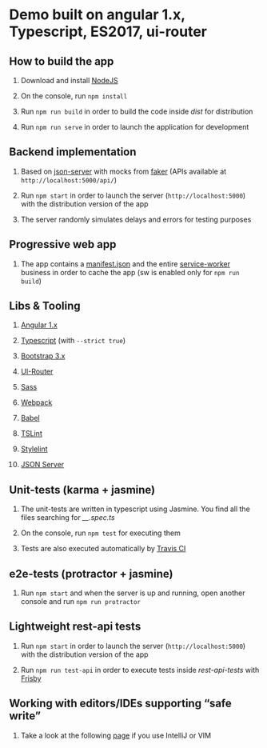Demo built on angular 1.x, Typescript, ES2017, ui-router
=========

## How to build the app

1. Download and install [NodeJS](https://nodejs.org/en/)

2. On the console, run ``npm install``

3. Run ``npm run build`` in order to build the code inside *dist* for distribution 

4. Run ``npm run serve`` in order to launch the application for development 
   
## Backend implementation 

1. Based on [json-server](https://github.com/typicode/json-server) with mocks from [faker](https://github.com/Marak/faker.js) (APIs available at `http://localhost:5000/api/`)

2. Run ``npm start`` in order to launch the server (``http://localhost:5000``) with the distribution version of the app 

3. The server randomly simulates delays and errors for testing purposes

## Progressive web app 

1. The app contains a [manifest.json](https://developers.google.com/web/fundamentals/engage-and-retain/web-app-manifest/) and the entire [service-worker](https://developers.google.com/web/fundamentals/getting-started/primers/service-workers) business in order to cache the app (sw is enabled only for ``npm run build``)

## Libs & Tooling

1. [Angular 1.x](https://angularjs.org/) 

2. [Typescript](https://www.typescriptlang.org/) (with ``--strict true``) 

3. [Bootstrap 3.x](http://getbootstrap.com/) 

4. [UI-Router](https://ui-router.github.io/) 

5. [Sass](http://sass-lang.com/) 

7. [Webpack](https://webpack.js.org/) 

8. [Babel](https://babeljs.io/)

10. [TSLint](https://palantir.github.io/tslint/) 

11. [Stylelint](https://stylelint.io/) 

12. [JSON Server](https://github.com/typicode/json-server) 

## Unit-tests (karma + jasmine)

1. The unit-tests are written in typescript using Jasmine. You find all the files searching for *__.spec.ts*
 
2. On the console, run ``npm test`` for executing them 

3. Tests are also executed automatically by [Travis CI](https://travis-ci.com/)

## e2e-tests (protractor + jasmine)

1. Run ``npm start`` and when the server is up and running, open another console and run ``npm run protractor``

## Lightweight rest-api tests

1. Run ``npm start`` in order to launch the server (``http://localhost:5000``) with the distribution version of the app 

2. Run ``npm run test-api`` in order to execute tests inside *rest-api-tests* with [Frisby](http://frisbyjs.com)

## Working with editors/IDEs supporting “safe write”

1. Take a look at the following [page](https://webpack.github.io/docs/webpack-dev-server.html#working-with-editors-ides-supporting-safe-write) if you use IntelliJ or VIM 
